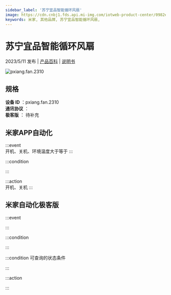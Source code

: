 ```yaml
---
sidebar_label: '苏宁宜品智能循环风扇'
image: https://cdn.cnbj1.fds.api.mi-img.com/iotweb-product-center/0982ec051acca8270acafa6cd692de30_1680482973644.png?GalaxyAccessKeyId=AKVGLQWBOVIRQ3XLEW&Expires=9223372036854775807&Signature=f0ZbIBf8ONzvnBuLeb2o0owHv6Q=
keywords: 米家, 其他品牌, 苏宁宜品智能循环风扇, 
---
```

# 苏宁宜品智能循环风扇

2023/5/11 发布 | [产品百科](https://home.mi.com/webapp/content/baike/product/index.html?model=pxiang.fan.2310/) | [说明书](https://home.mi.com/views/introduction.html?model=pxiang.fan.2310&region=cn)

![pxiang.fan.2310](https://cdn.cnbj1.fds.api.mi-img.com/iotweb-product-center/0982ec051acca8270acafa6cd692de30_1680482973644.png?GalaxyAccessKeyId=AKVGLQWBOVIRQ3XLEW&Expires=9223372036854775807&Signature=f0ZbIBf8ONzvnBuLeb2o0owHv6Q=)

## 规格  
> 
**设备 ID** ：pxiang.fan.2310  
**通讯协议** ：  
**极客版**  ： 待补充 


## 米家APP自动化  

:::event  
开机、关机、环境温度大于等于
:::

:::condition  

:::

:::action   
开机、关机
:::

## 米家自动化极客版  

:::event  

:::

:::condition  

:::

:::condition 可查询的状态条件  

:::

:::action  

:::

        
